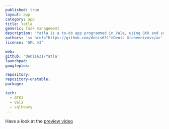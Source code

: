 ```yaml
---
published: true
layout: app
category: app
title: Yatla
generic: Task management
description: 'Yatla is a to-do app programmed in Vala, using Gtk and sqlheavy as database.'
authors: '<a href="https://github.com/denis631">Denis Grebennicov</a>'
license: 'GPL v3'

web:
github: 'denis631/Yatla'
launchpad:
googleplus:

repository:
repository-unstable:
package:

tech:
  - GTK3
  - Vala
  - sqlheavy
---
```


Have a look at the [preview video](https://www.youtube.com/watch?v=3RoN0TpWxoE)